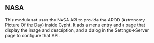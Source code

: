 ## NASA

This module set uses the NASA API to provide the APOD (Astronomy Picture Of the
Day) inside Cypht. It ads a menu entry and a page that display the image and
description, and a dialog in the Settings->Server page to configure that API.
